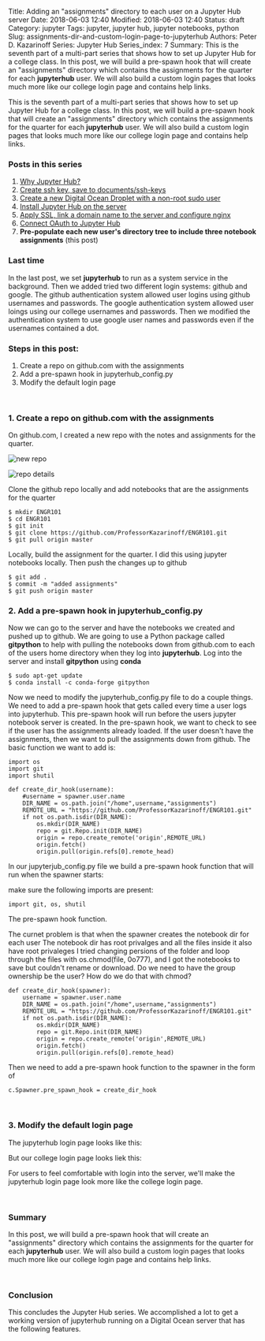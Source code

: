 ﻿Title: Adding an "assignments" directory to each user on a Jupyter Hub server
Date: 2018-06-03 12:40
Modified: 2018-06-03 12:40
Status: draft
Category: jupyter
Tags: jupyter, jupyter hub, jupyter notebooks, python
Slug: assignments-dir-and-custom-login-page-to-jupyterhub
Authors: Peter D. Kazarinoff
Series: Jupyter Hub
Series_index: 7
Summary: This is the seventh part of a multi-part series that shows how to set up Jupyter Hub for a college class. In this post, we will build a pre-spawn hook that will create an "assignments" directory which contains the assignments for the quarter for each **jupyterhub** user. We will also build a custom login pages that looks much more like our college login page and contains help links. 

This is the seventh part of a multi-part series that shows how to set up Jupyter Hub for a college class. In this post, we will build a pre-spawn hook that will create an "assignments" directory which contains the assignments for the quarter for each **jupyterhub** user. We will also build a custom login pages that looks much more like our college login page and contains help links. 

### Posts in this series

1. [Why Jupyter Hub?]({filename}/posts/jupyterhub/why_jupyter_hub.md) 
2. [Create ssh key, save to documents/ssh-keys]({filename}/posts/jupyterhub/PuTTYgen_ssh_key.md)
3. [Create a new Digital Ocean Droplet with a non-root sudo user]({filename}/posts/jupyterhub/new_DO_droplet.md)
4. [Install Jupyter Hub on the server]({filename}/posts/jupyterhub/installing_jupyterhub.md)
5. [Apply SSL, link a domain name to the server and configure nginx]({filename}/posts/jupyterhub/SSL_and_nginx_with_jupyterhub.md)
6. [Connect OAuth to Jupyter Hub]({filename}/posts/jupyterhub/authentication_and_jupyterhub_as_a_system_service.md)
7. **Pre-populate each new user's directory tree to include three notebook assignments** (this post)

### Last time

In the last post, we set **jupyterhub** to run as a system service in the background. Then we added tried two different login systems: github and google. The github authentication system allowed user logins using github usernames and passwords. The google authentication system allowed user loings using our college usernames and passwords. Then we modified the authentication system to use google user names and passwords even if the usernames contained a dot. 

### Steps in this post:

1. Create a repo on github.com with the assignments
2. Add a pre-spawn hook in jupyterhub_config.py
3. Modify the default login page

<br>

### 1. Create a repo on github.com with the assignments

On github.com, I created a new repo with the notes and assignments for the quarter. 

![new repo]()

![repo details]()

Clone the github repo locally and add notebooks that are the assignments for the quarter

```
$ mkdir ENGR101
$ cd ENGR101
$ git init
$ git clone https://github.com/ProfessorKazarinoff/ENGR101.git
$ git pull origin master
```

Locally, build the assignment for the quarter. I did this using jupyter notebooks locally. Then push the changes up to github

```
$ git add .
$ commit -m "added assignments"
$ git push origin master
```

### 2. Add a pre-spawn hook in jupyterhub_config.py

Now we can go to the server and have the notebooks we created and pushed up to github. We are going to use a Python package called **gitpython** to help with pulling the notebooks down from github.com to each of the users home directory when they log into **jupyterhub**. Log into the server and install **gitpython** using **conda**

```
$ sudo apt-get update
$ conda install -c conda-forge gitpython
```

Now we need to modify the jupyterhub_config.py file to do a couple things. We need to add a pre-spawn hook that gets called every time a user logs into jupyterhub.  This pre-spawn hook will run before the users jupyter notebook server is created. In the pre-spawn hook, we want to check to see if the user has the assignments already loaded. If the user doesn't have the assignments, then we want to pull the assignments down from github. The basic function we want to add is:

```
import os
import git
import shutil

def create_dir_hook(username):
    #username = spawner.user.name
    DIR_NAME = os.path.join("/home",username,"assignments")
    REMOTE_URL = "https://github.com/ProfessorKazarinoff/ENGR101.git"
    if not os.path.isdir(DIR_NAME):
        os.mkdir(DIR_NAME)
        repo = git.Repo.init(DIR_NAME)
        origin = repo.create_remote('origin',REMOTE_URL)
        origin.fetch()
        origin.pull(origin.refs[0].remote_head)
```

In our jupyterjub_config.py file we build a pre-spawn hook function that will run when the spawner starts:

make sure the following imports are present:

```
import git, os, shutil
```

The pre-spawn hook function.

The curnet problem is that when the spawner creates the notebook dir for each user
The notebook dir has root privalges and all the files inside it also have root privaleges
I tried changing persions of the folder and loop through the files
with os.chmod(file, 0o777), and I got the notebooks to save but couldn't rename or download.
Do we need to have the group ownership be the user?
How do we do that with chmod?

```
def create_dir_hook(spawner):
    username = spawner.user.name
    DIR_NAME = os.path.join("/home",username,"assignments")
    REMOTE_URL = "https://github.com/ProfessorKazarinoff/ENGR101.git"
    if not os.path.isdir(DIR_NAME):
        os.mkdir(DIR_NAME)
        repo = git.Repo.init(DIR_NAME)
        origin = repo.create_remote('origin',REMOTE_URL)
        origin.fetch()
        origin.pull(origin.refs[0].remote_head)
```

Then we need to add a pre-spawn hook function to the spawner in the form of

```
c.Spawner.pre_spawn_hook = create_dir_hook
```

<br>

### 3. Modify the default login page

The jupyterhub login page looks like this:

But our college login page looks liek this:

For users to feel comfortable with login into the server, we'll make the jupyterhub login page look more like the college login page.

<br>

### Summary
In this post, we will build a pre-spawn hook that will create an "assignments" directory which contains the assignments for the quarter for each **jupyterhub** user. We will also build a custom login pages that looks much more like our college login page and contains help links.  

<br>

### Conclusion
This concludes the Jupyter Hub series. We accomplished a lot to get a working version of jupyterhub running on a Digital Ocean server that has the following features.
